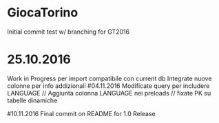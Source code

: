 # GiocaTorino
Initial commit test w/ branching for GT2016
# 25.10.2016
Work in Progress per import compatibile con current db
Integrate nuove colonne per info addizionali
#04.11.2016
Modificate query per includere LANGUAGE //
Aggiunta colonna LANGUAGE nei preloads //
fixate PK su tabelle dinamiche

#10.11.2016
Final commit on README for 1.0 Release
